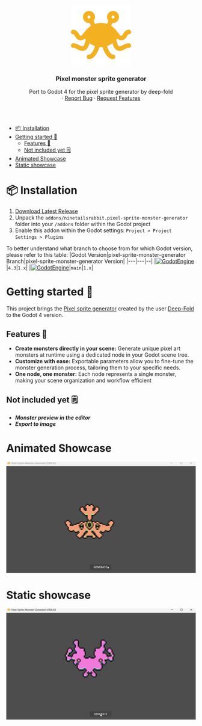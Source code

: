 <div align="center">
	<img src="icon.svg" alt="Logo" width="160" height="160">

<h3 align="center">Pixel monster sprite generator</h3>

  <p align="center">
   Port to Godot 4 for the pixel sprite generator by deep-fold
	<br />
	·
	<a href="https://github.com/ninetailsrabbit/pixel-sprite-monster-generator/issues/new?assignees=ninetailsrabbit&labels=%F0%9F%90%9B+bug&projects=&template=bug_report.md&title=">Report Bug</a>
	·
	<a href="https://github.com/ninetailsrabbit/pixel-sprite-monster-generator/issues/new?assignees=ninetailsrabbit&labels=%E2%AD%90+feature&projects=&template=feature_request.md&title=">Request Features</a>
  </p>
</div>

<br>
<br>

- [📦 Installation](#-installation)
- [Getting started 🚀](#getting-started-)
  - [Features 👾](#features-)
  - [Not included yet 🗒️](#not-included-yet-️)
- [Animated Showcase](#animated-showcase)
- [Static showcase](#static-showcase)

# 📦 Installation

1. [Download Latest Release](https://github.com/ninetailsrabbit/pixel-sprite-monster-generator/releases/latest)
2. Unpack the `addons/ninetailsrabbit.pixel-sprite-monster-generator` folder into your `/addons` folder within the Godot project
3. Enable this addon within the Godot settings: `Project > Project Settings > Plugins`

To better understand what branch to choose from for which Godot version, please refer to this table:
|Godot Version|pixel-sprite-monster-generator Branch|pixel-sprite-monster-generator Version|
|---|---|--|
|[![GodotEngine](https://img.shields.io/badge/Godot_4.3.x_stable-blue?logo=godotengine&logoColor=white)](https://godotengine.org/)|`4.3`|`1.x`|
|[![GodotEngine](https://img.shields.io/badge/Godot_4.4.x_stable-blue?logo=godotengine&logoColor=white)](https://godotengine.org/)|`main`|`1.x`|

# Getting started 🚀

This project brings the [Pixel sprite generator](https://deep-fold.itch.io/pixel-sprite-generator) created by the user [Deep-Fold](https://github.com/Deep-Fold) to the Godot 4 version.

## Features 👾

- **Create monsters directly in your scene:** Generate unique pixel art monsters at runtime using a dedicated node in your Godot scene tree.
- **Customize with ease:** Exportable parameters allow you to fine-tune the monster generation process, tailoring them to your specific needs.
- **One node, one monster:** Each node represents a single monster, making your scene organization and workflow efficient

## Not included yet 🗒️

- **_Monster preview in the editor_**
- **_Export to image_**

# Animated Showcase

![animated_showcase](images/animated_showcase.gif)

# Static showcase

![animated_showcase](images/static_showcase.gif)

